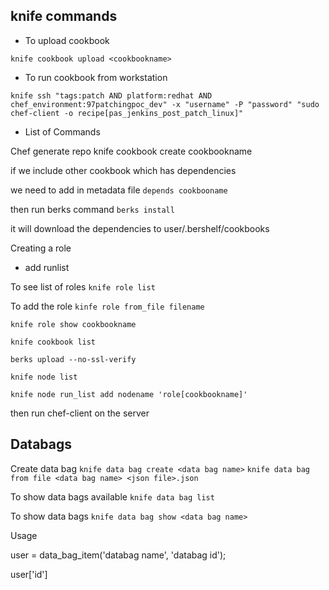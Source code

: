 ## knife commands 

- To upload cookbook
 
`knife cookbook upload <cookbookname>` 

- To run cookbook from workstation 

`knife ssh "tags:patch AND platform:redhat AND chef_environment:97patchingpoc_dev" -x "username" -P "password" "sudo chef-client -o recipe[pas_jenkins_post_patch_linux]"`

 - List of Commands
 
 Chef generate repo
 knife cookbook create cookbookname
 
 if we include other cookbook which has dependencies
 
 we need to add in metadata file `depends cookbooname`
 
 then run berks command `berks install` 
 
 it will download the dependencies to user/.bershelf/cookbooks
 
 Creating a role 
   - add runlist
   
  To see list of roles
   `knife role list`
 
 To add the role
 `kinfe role from_file filename`
 
 `knife role show cookbookname`
 
 `knife cookbook list`
 
 `berks upload --no-ssl-verify`
 
 `knife node list`
 
 `knife node run_list add nodename 'role[cookbookname]'`
 
 
 then run chef-client on the server




## Databags
Create data bag
`knife data bag create <data bag name>`
`knife data bag from file <data bag name> <json file>.json`

To show data bags available 
`knife data bag list`

To show data bags
`knife data bag show <data bag name> `

Usage 

user = data_bag_item('databag name', 'databag id');

user['id']
